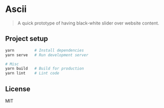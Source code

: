 # Ascii

> A quick prototype of having black-white slider over website content.

## Project setup

```sh
yarn         # Install dependencies
yarn serve   # Run development server

# Misc
yarn build   # Build for production
yarn lint    # Lint code
```

## License

MIT

